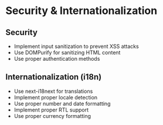 # Security & Internationalization

## Security

- Implement input sanitization to prevent XSS attacks
- Use DOMPurify for sanitizing HTML content
- Use proper authentication methods

## Internationalization (i18n)

- Use next-i18next for translations
- Implement proper locale detection
- Use proper number and date formatting
- Implement proper RTL support
- Use proper currency formatting
